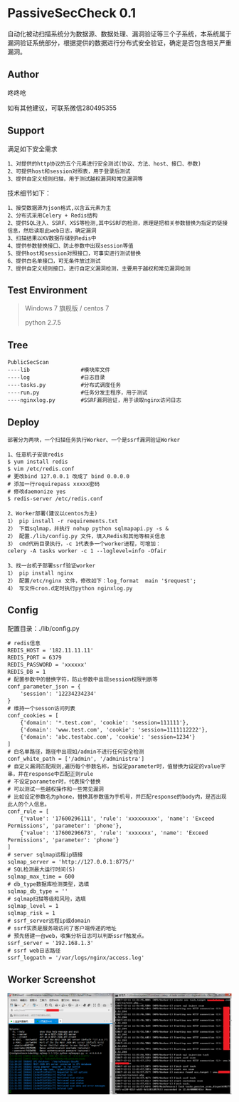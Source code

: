 # PassiveSecCheck 0.1

自动化被动扫描系统分为数据源、数据处理、漏洞验证等三个子系统，本系统属于漏洞验证系统部分，根据提供的数据进行分布式安全验证，确定是否包含相关严重漏洞。

## Author ##

咚咚呛 

如有其他建议，可联系微信280495355

## Support ##

满足如下安全需求

	1、对提供的http协议的五个元素进行安全测试(协议、方法、host、接口、参数)
	2、可提供host和session对照表，用于登录后测试
	3、提供自定义规则扫描，用于测试越权漏洞和常见漏洞等

技术细节如下：

	1、接受数据源为json格式,以含五元素为主
	2、分布式采用Celery + Redis结构
	2、提供SQL注入、SSRF、XSS等检测,其中SSRF的检测，原理是把相关参数替换为指定的链接信息，然后读取此web日志，确定漏洞
	3、扫描结果以KV数据存储到Redis中
	4、提供参数替换接口、防止参数中出现session等值
	5、提供host和session对照接口，可事实进行测试替换
	6、提供白名单接口，可无条件放过测试
	7、提供自定义规则接口，进行自定义漏洞检测，主要用于越权和常见漏洞检测

## Test Environment ##

>Windows 7 旗舰版 / centos 7
>
>python 2.7.5

## Tree ##

	PublicSecScan
	----lib                #模块库文件
	----log                #日志目录
	----tasks.py   		   #分布式调度任务
	----run.py   		   #任务分发主程序，用于测试
	----nginxlog.py		   #SSRF漏洞验证，用于读取nginx访问日志

## Deploy ##
	
	部署分为两块，一个扫描任务执行Worker、一个是ssrf漏洞验证Worker

	1、任意机子安装redis
	$ yum install redis
	$ vim /etc/redis.conf
	# 更改bind 127.0.0.1 改成了 bind 0.0.0.0
	# 添加一行requirepass xxxxx密码
	# 修改daemonize yes
	$ redis-server /etc/redis.conf
	
	2、Worker部署(建议以centos为主)
	1） pip install -r requirements.txt
	2） 下载sqlmap，并执行 nohup python sqlmapapi.py -s &
	2） 配置./lib/config.py 文件，填入Redis和其他等相关信息
	3） cmd代码目录执行，-c 1代表多一个worker进程，可增加：
	celery -A tasks worker -c 1 --loglevel=info -Ofair
	
	3、找一台机子部署ssrf验证worker
	1） pip install nginx
	2） 配置/etc/nginx 文件，修改如下：log_format  main '$request';
	4） 写文件cron.d定时执行python nginxlog.py



## Config ##

配置目录：./lib/config.py

	# redis信息
	REDIS_HOST = '182.11.11.11'
	REDIS_PORT = 6379
	REDIS_PASSWORD = 'xxxxxx'
	REDIS_DB = 1
	# 配置参数中的替换字符，防止参数中出现session权限判断等
	conf_parameter_json = {
	    'session': '12234234234'
	}
	# 维持一个sesson访问列表
	conf_cookies = [
	    {'domain': '*.test.com', 'cookie': 'session=111111'},
	    {'domain': 'www.test.com', 'cookie': 'session=1111112222'},
	    {'domain': 'abc.testabc.com', 'cookie': 'session=1234'}
	]
	# 白名单路径，路径中出现如/admin不进行任何安全检测
	conf_white_path = ['/admin', '/administra']
	# 自定义漏洞匹配规则,遍历每个参数名称，当设定parameter时，值替换为设定的value字串，并在response中匹配正则rule
	# 不设定parameter时，代表挨个替换
	# 可以测试一些越权操作和一些常见漏洞
	# 比如设定参数名为phone，替换其参数值为手机号，并匹配response的body内，是否出现此人的个人信息。
	conf_rule = [
	    {'value': '17600296111', 'rule': 'xxxxxxxxx', 'name': 'Exceed Permissions', 'parameter': 'phone'},
	    {'value': '17600296673', 'rule': 'xxxxxxx', 'name': 'Exceed Permissions', 'parameter': 'phone'}
	]
	# server sqlmap远程ip链接
	sqlmap_server = 'http://127.0.0.1:8775/'
	# SQL检测最大运行时间(S)
	sqlmap_max_time = 600
	# db_type数据库检测类型，选填
	sqlmap_db_type = ''
	# sqlmap扫描等级和风险，选填
	sqlmap_level = 1
	sqlmap_risk = 1
	# ssrf_server远程ip或domain
	# ssrf实质是服务端访问了客户端传递的地址
	# 预先搭建一台web，收集分析日志可以判断ssrf触发点。
	ssrf_server = '192.168.1.3'
	# ssrf web日志路径
	ssrf_logpath = '/var/logs/nginx/access.log'


## Worker Screenshot ##

![Screenshot](pic/111.png)
